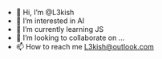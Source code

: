 - 👋 Hi, I’m @L3kish
- 👀 I’m interested in AI
- 🌱 I’m currently learning JS
- 💞️ I’m looking to collaborate on ...
- 📫 How to reach me L3kish@outlook.com

<!---
L3kish/L3kish is a ✨ special ✨ repository because its `README.md` (this file) appears on your GitHub profile.
You can click the Preview link to take a look at your changes.
--->
